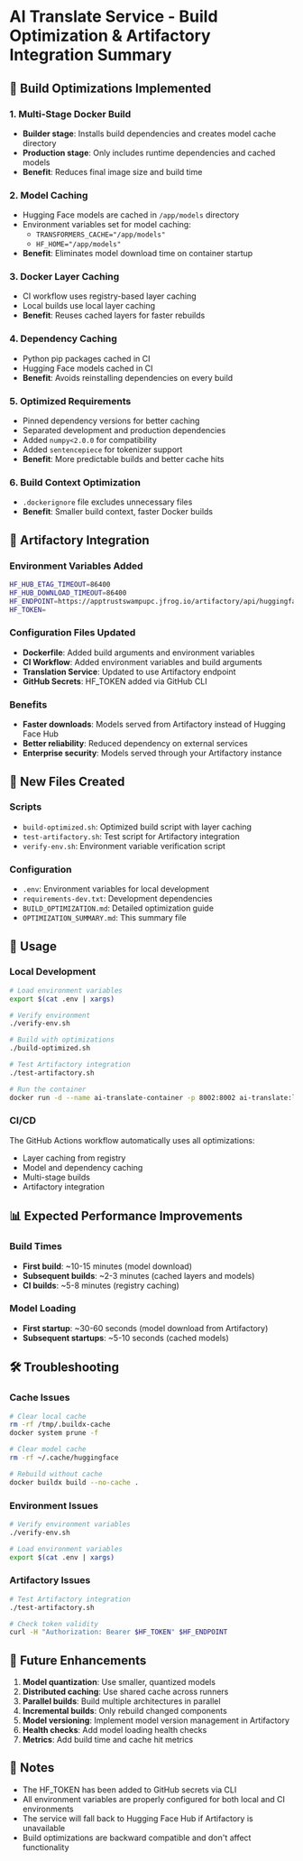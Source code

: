 # AI Translate Service - Build Optimization & Artifactory Integration Summary

## 🚀 Build Optimizations Implemented

### 1. Multi-Stage Docker Build
- **Builder stage**: Installs build dependencies and creates model cache directory
- **Production stage**: Only includes runtime dependencies and cached models
- **Benefit**: Reduces final image size and build time

### 2. Model Caching
- Hugging Face models are cached in `/app/models` directory
- Environment variables set for model caching:
  - `TRANSFORMERS_CACHE="/app/models"`
  - `HF_HOME="/app/models"`
- **Benefit**: Eliminates model download time on container startup

### 3. Docker Layer Caching
- CI workflow uses registry-based layer caching
- Local builds use local layer caching
- **Benefit**: Reuses cached layers for faster rebuilds

### 4. Dependency Caching
- Python pip packages cached in CI
- Hugging Face models cached in CI
- **Benefit**: Avoids reinstalling dependencies on every build

### 5. Optimized Requirements
- Pinned dependency versions for better caching
- Separated development and production dependencies
- Added `numpy<2.0.0` for compatibility
- Added `sentencepiece` for tokenizer support
- **Benefit**: More predictable builds and better cache hits

### 6. Build Context Optimization
- `.dockerignore` file excludes unnecessary files
- **Benefit**: Smaller build context, faster Docker builds

## 🔗 Artifactory Integration

### Environment Variables Added
```bash
HF_HUB_ETAG_TIMEOUT=86400
HF_HUB_DOWNLOAD_TIMEOUT=86400
HF_ENDPOINT=https://apptrustswampupc.jfrog.io/artifactory/api/huggingfaceml/dev-huggingfaceml-remote
HF_TOKEN=
```

### Configuration Files Updated
- **Dockerfile**: Added build arguments and environment variables
- **CI Workflow**: Added environment variables and build arguments
- **Translation Service**: Updated to use Artifactory endpoint
- **GitHub Secrets**: HF_TOKEN added via GitHub CLI

### Benefits
- **Faster downloads**: Models served from Artifactory instead of Hugging Face Hub
- **Better reliability**: Reduced dependency on external services
- **Enterprise security**: Models served through your Artifactory instance

## 📁 New Files Created

### Scripts
- `build-optimized.sh`: Optimized build script with layer caching
- `test-artifactory.sh`: Test script for Artifactory integration
- `verify-env.sh`: Environment variable verification script

### Configuration
- `.env`: Environment variables for local development
- `requirements-dev.txt`: Development dependencies
- `BUILD_OPTIMIZATION.md`: Detailed optimization guide
- `OPTIMIZATION_SUMMARY.md`: This summary file

## 🔧 Usage

### Local Development
```bash
# Load environment variables
export $(cat .env | xargs)

# Verify environment
./verify-env.sh

# Build with optimizations
./build-optimized.sh

# Test Artifactory integration
./test-artifactory.sh

# Run the container
docker run -d --name ai-translate-container -p 8002:8002 ai-translate:latest
```

### CI/CD
The GitHub Actions workflow automatically uses all optimizations:
- Layer caching from registry
- Model and dependency caching
- Multi-stage builds
- Artifactory integration

## 📊 Expected Performance Improvements

### Build Times
- **First build**: ~10-15 minutes (model download)
- **Subsequent builds**: ~2-3 minutes (cached layers and models)
- **CI builds**: ~5-8 minutes (registry caching)

### Model Loading
- **First startup**: ~30-60 seconds (model download from Artifactory)
- **Subsequent startups**: ~5-10 seconds (cached models)

## 🛠️ Troubleshooting

### Cache Issues
```bash
# Clear local cache
rm -rf /tmp/.buildx-cache
docker system prune -f

# Clear model cache
rm -rf ~/.cache/huggingface

# Rebuild without cache
docker buildx build --no-cache .
```

### Environment Issues
```bash
# Verify environment variables
./verify-env.sh

# Load environment variables
export $(cat .env | xargs)
```

### Artifactory Issues
```bash
# Test Artifactory integration
./test-artifactory.sh

# Check token validity
curl -H "Authorization: Bearer $HF_TOKEN" $HF_ENDPOINT
```

## 🔮 Future Enhancements

1. **Model quantization**: Use smaller, quantized models
2. **Distributed caching**: Use shared cache across runners
3. **Parallel builds**: Build multiple architectures in parallel
4. **Incremental builds**: Only rebuild changed components
5. **Model versioning**: Implement model version management in Artifactory
6. **Health checks**: Add model loading health checks
7. **Metrics**: Add build time and cache hit metrics

## 📝 Notes

- The HF_TOKEN has been added to GitHub secrets via CLI
- All environment variables are properly configured for both local and CI environments
- The service will fall back to Hugging Face Hub if Artifactory is unavailable
- Build optimizations are backward compatible and don't affect functionality
